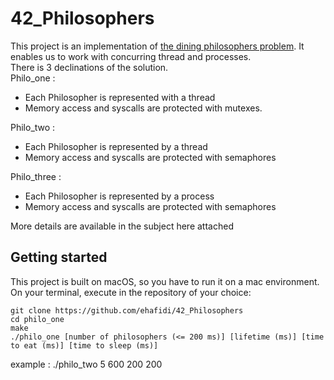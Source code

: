 # 42_Philosophers
This project is an implementation of [the dining philosophers problem](https://en.wikipedia.org/wiki/Dining_philosophers_problem).
It enables us to work with concurring thread and processes.<br/>
There is 3 declinations of the solution.  
Philo_one : 
* Each Philosopher is represented with a thread
* Memory access and syscalls are protected with mutexes.   

Philo_two : 
* Each Philosopher is represented by a thread
* Memory access and syscalls are protected with semaphores<br/>

Philo_three : 
* Each Philosopher is represented by a process
* Memory access and syscalls are protected with semaphores<br/>

More details are available in the subject here attached

## Getting started
This project is built on macOS, so you have to run it on a mac environment.
On your terminal, execute in the repository of your choice:
```
git clone https://github.com/ehafidi/42_Philosophers
cd philo_one
make 
./philo_one [number of philosophers (<= 200 ms)] [lifetime (ms)] [time to eat (ms)] [time to sleep (ms)]
```
example : ./philo_two 5 600 200 200
